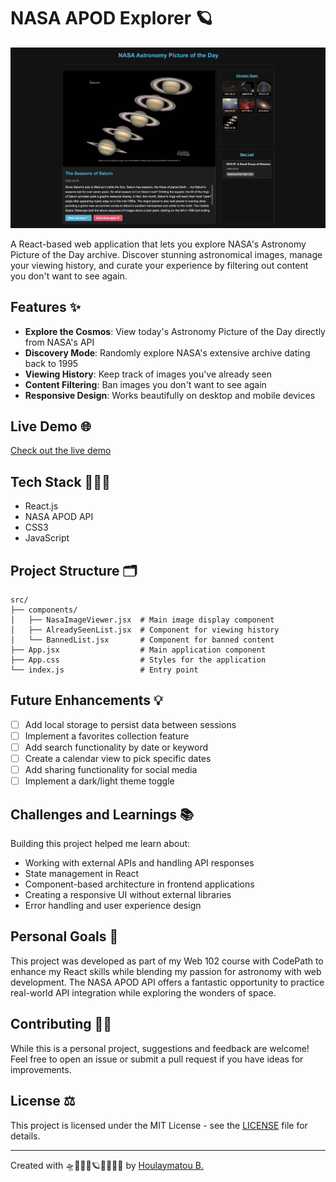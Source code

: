 # NASA APOD Explorer 🪐

![NASA APOD Explorer Screenshot](./public/solution.png)

A React-based web application that lets you explore NASA's Astronomy Picture of the Day archive. Discover stunning astronomical images, manage your viewing history, and curate your experience by filtering out content you don't want to see again.

## Features ✨

- **Explore the Cosmos**: View today's Astronomy Picture of the Day directly from NASA's API
- **Discovery Mode**: Randomly explore NASA's extensive archive dating back to 1995
- **Viewing History**: Keep track of images you've already seen
- **Content Filtering**: Ban images you don't want to see again
- **Responsive Design**: Works beautifully on desktop and mobile devices

## Live Demo 🌐

[Check out the live demo ](https://nasa-apoc-hb.vercel.app/)

## Tech Stack 👩🏽‍💻

- React.js
- NASA APOD API
- CSS3
- JavaScript

## Project Structure 🗂️

```
src/
├── components/
│   ├── NasaImageViewer.jsx  # Main image display component
│   ├── AlreadySeenList.jsx  # Component for viewing history
│   └── BannedList.jsx       # Component for banned content
├── App.jsx                  # Main application component
├── App.css                  # Styles for the application
└── index.js                 # Entry point
```

## Future Enhancements 💡

- [ ] Add local storage to persist data between sessions
- [ ] Implement a favorites collection feature
- [ ] Add search functionality by date or keyword
- [ ] Create a calendar view to pick specific dates
- [ ] Add sharing functionality for social media
- [ ] Implement a dark/light theme toggle

## Challenges and Learnings 📚

Building this project helped me learn about:

- Working with external APIs and handling API responses
- State management in React
- Component-based architecture in frontend applications
- Creating a responsive UI without external libraries
- Error handling and user experience design

## Personal Goals 🎯

This project was developed as part of my Web 102 course with CodePath to enhance my React skills while blending my passion for astronomy with web development. The NASA APOD API offers a fantastic opportunity to practice real-world API integration while exploring the wonders of space.

## Contributing 🤝🏾

While this is a personal project, suggestions and feedback are welcome! Feel free to open an issue or submit a pull request if you have ideas for improvements.

## License ⚖️

This project is licensed under the MIT License - see the [LICENSE](LICENSE) file for details.

---

Created with 🛸👩🏾‍🚀🪐✨🔭🚀🌌 by [Houlaymatou B.](https://github.com/your-username)
